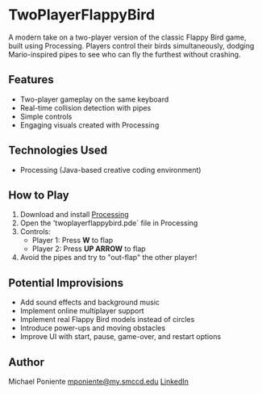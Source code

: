 # TwoPlayerFlappyBird

A modern take on a two-player version of the classic Flappy Bird game, built using Processing. Players control their birds simultaneously, dodging Mario-inspired pipes to see who can fly the furthest without crashing.

## Features
- Two-player gameplay on the same keyboard
- Real-time collision detection with pipes
- Simple controls
- Engaging visuals created with Processing

## Technologies Used
- Processing (Java-based creative coding environment)

## How to Play
1. Download and install [Processing](https://processing.org/download)
2. Open the 'twoplayerflappybird.pde` file in Processing
3. Controls:
   - Player 1: Press **W** to flap
   - Player 2: Press **UP ARROW** to flap
4. Avoid the pipes and try to "out-flap" the other player!

## Potential Improvisions
- Add sound effects and background music
- Implement online multiplayer support
- Implement real Flappy Bird models instead of circles
- Introduce power-ups and moving obstacles
- Improve UI with start, pause, game-over, and restart options

## Author
Michael Poniente
mponiente@my.smccd.edu
[LinkedIn](https://www.linkedin.com/in/michael-poniente/)
